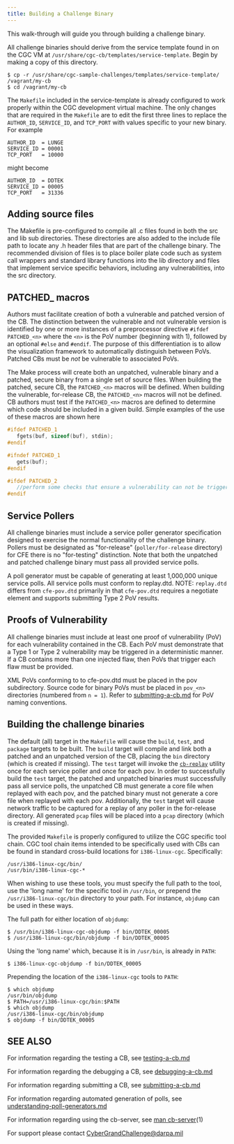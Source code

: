 ```yaml
---
title: Building a Challenge Binary
---
```


This walk-through will guide you through building a challenge binary.

All challenge binaries should derive from the service template found in on the
CGC VM at `/usr/share/cgc-cb/templates/service-template`. Begin by making a copy
of this directory.

    $ cp -r /usr/share/cgc-sample-challenges/templates/service-template/ /vagrant/my-cb
    $ cd /vagrant/my-cb

The `Makefile` included in the service-template is already configured to work properly within the CGC development virtual machine. The only changes that are required in the `Makefile` are to edit the first three lines to replace the `AUTHOR_ID`, `SERVICE_ID`, and `TCP_PORT` with values specific to your new binary. For example

~~~ make
AUTHOR_ID  = LUNGE
SERVICE_ID = 00001
TCP_PORT   = 10000
~~~

might become

~~~ make
AUTHOR_ID  = DDTEK
SERVICE_ID = 00005
TCP_PORT   = 31336
~~~

## Adding source files

The Makefile is pre-configured to compile all .c files found in both the src and lib sub directories. These directories are also added to the include file path to locate any .h header files that are part of the challenge binary. The recommended division of files is to place boiler plate code such as system call wrappers and standard library functions into the lib directory and files that implement service specific behaviors, including any vulnerabilities, into the src directory.

## PATCHED_<n> macros

Authors must facilitate creation of both a vulnerable and patched version of the
CB. The distinction between the vulnerable and not vulnerable version is
identified by one or more instances of a preprocessor directive
`#ifdef PATCHED_<n>` where the `<n>` is the PoV number (beginning with 1),
followed by an optional `#else` and `#endif`. The purpose of this
differentiation is to allow the visualization framework to automatically
distinguish between PoVs. Patched CBs must be *not* be vulnerable to
associated PoVs.

The Make process will create both an unpatched, vulnerable binary and a patched,
secure binary from a single set of source files.  When building the patched,
secure CB, the `PATCHED_<n>` macros will be defined.  When building the
vulnerable, for-release CB, the `PATCHED_<n>` macros will not be defined.  CB
authors must test if the `PATCHED_<n>` macros are defined to determine which
code should be included in a given build. Simple examples of the use of these
macros are shown here

~~~ c
#ifdef PATCHED_1
   fgets(buf, sizeof(buf), stdin);
#endif

#ifndef PATCHED_1
   gets(buf);
#endif

#ifdef PATCHED_2
   //perform some checks that ensure a vulnerability can not be triggered below
#endif
~~~

## Service Pollers

All challenge binaries must include a service poller generator specification
designed to exercise the normal functionality of the challenge binary. Pollers
must be designated as "for-release" (`poller/for-release` directory) for CFE
there is no "for-testing" distinction. Note that both the unpatched and patched
challenge binary must pass all provided service polls.

A poll generator must be capable of generating at least 1,000,000 unique service polls. All service polls must conform to replay.dtd. NOTE: `replay.dtd` differs from `cfe-pov.dtd` primarily in that `cfe-pov.dtd` requires a negotiate element and supports submitting Type 2 PoV results.

## Proofs of Vulnerability

All challenge binaries must include at least one proof of vulnerability (PoV) for each vulnerability contained in the CB. Each PoV must demonstrate that a Type 1 or Type 2 vulnerability may be triggered in a deterministic manner. If a CB contains more than one injected flaw, then PoVs that trigger each flaw must be provided.

XML PoVs conforming to to cfe-pov.dtd must be placed in the pov subdirectory. Source code for binary PoVs must be placed in `pov_<n>` directories (numbered from `n = 1`). Refer to [submitting-a-cb.md][3] for PoV naming conventions.

## Building the challenge binaries

The default (all) target in the `Makefile` will cause the `build`, `test`, and `package` targets to be built. The `build` target will compile and link both a patched and an unpatched version of the CB, placing the `bin` directory (which is created if missing). The `test` target will invoke the [`cb-replay`][6] utility once for each service poller and once for each pov. In order to successfully build the `test` target, the patched and unpatched binaries must successfully pass all service polls, the unpatched CB must generate a core file when replayed with each pov, and the patched binary must not generate a core file when replayed with each pov.  Additionally, the `test` target will cause network traffic to be captured for a replay of any poller in the for-release directory. All generated `pcap` files will be placed into a `pcap` directory (which is created if missing).

[6]: /cb-testing/cb-replay/

The provided `Makefile` is properly configured to utilize the CGC specific tool chain. CGC tool chain items intended to be specifically used with CBs can be found in standard cross-build locations for `i386-linux-cgc`.  Specifically:

    /usr/i386-linux-cgc/bin/
    /usr/bin/i386-linux-cgc-*

When wishing to use these tools, you must specify the full path to the tool, use the 'long name' for the specific tool in `/usr/bin`, or prepend the `/usr/i386-linux-cgc/bin` directory to your path. For instance, `objdump` can be used in these ways.

The full path for either location of `objdump`:

    $ /usr/bin/i386-linux-cgc-objdump -f bin/DDTEK_00005
    $ /usr/i386-linux-cgc/bin/objdump -f bin/DDTEK_00005

Using the 'long name' which, because it is in `/usr/bin`, is already in `PATH`:

    $ i386-linux-cgc-objdump -f bin/DDTEK_00005

Prepending the location of the `i386-linux-cgc` tools to `PATH`:

    $ which objdump
    /usr/bin/objdump
    $ PATH=/usr/i386-linux-cgc/bin:$PATH
    $ which objdump
    /usr/i386-linux-cgc/bin/objdump
    $ objdump -f bin/DDTEK_00005

## SEE ALSO

For information regarding the testing a CB, see [testing-a-cb.md][1]

For information regarding the debugging a CB, see [debugging-a-cb.md][2]

For information regarding submitting a CB, see [submitting-a-cb.md][3]

For information regarding automated generation of polls, see [understanding-poll-generators.md][4]

For information regarding using the cb-server, see [man cb-server][5](1)

[1]: /cgc-release-documentation/walk-throughs/testing-a-cb/
[2]: /cgc-release-documentation/walk-throughs/debugging-a-cb/
[3]: /cgc-release-documentation/walk-throughs/submitting-a-cb/
[4]: /cgc-release-documentation/walk-throughs/understanding-poll-generators/
[5]: /service-launcher/cb-server/

For support please contact CyberGrandChallenge@darpa.mil
